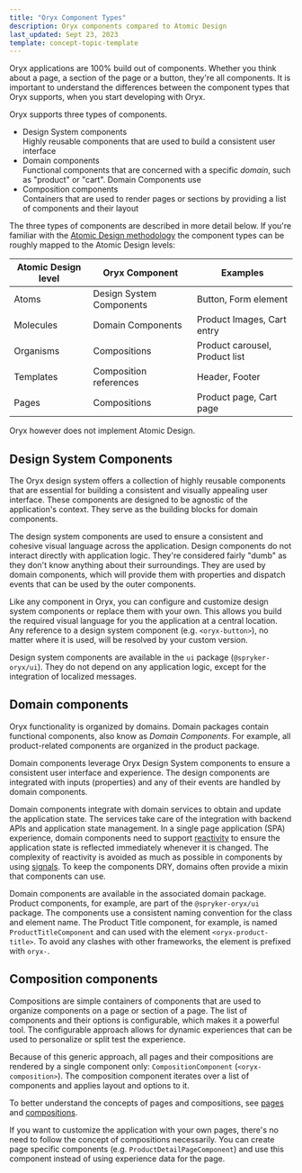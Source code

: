 ```yaml
---
title: "Oryx Component Types"
description: Oryx components compared to Atomic Design
last_updated: Sept 23, 2023
template: concept-topic-template
---
```


Oryx applications are 100% build out of components. Whether you think about a page, a section of the page or a button, they're all components. It is important to understand the differences between the component types that Oryx supports, when you start developing with Oryx.

Oryx supports three types of components.

- Design System components  
  Highly reusable components that are used to build a consistent user interface
- Domain components  
  Functional components that are concerned with a specific _domain_, such as "product" or "cart". Domain Components use
- Composition components  
  Containers that are used to render pages or sections by providing a list of components and their layout

The three types of components are described in more detail below. If you're familiar with the [Atomic Design methodology](https://bradfrost.com/blog/post/atomic-web-design/) the component types can be roughly mapped to the Atomic Design levels:

| Atomic Design level | Oryx Component           | Examples                       |
| ------------------- | ------------------------ | ------------------------------ |
| Atoms               | Design System Components | Button, Form element           |
| Molecules           | Domain Components        | Product Images, Cart entry     |
| Organisms           | Compositions             | Product carousel, Product list |
| Templates           | Composition references   | Header, Footer                 |
| Pages               | Compositions             | Product page, Cart page        |

Oryx however does not implement Atomic Design.

## Design System Components

The Oryx design system offers a collection of highly reusable components that are essential for building a consistent and visually appealing user interface. These components are designed to be agnostic of the application's context. They serve as the building blocks for domain components.

The design system components are used to ensure a consistent and cohesive visual language across the application. Design components do not interact directly with application logic. They're considered fairly "dumb" as they don't know anything about their surroundings. They are used by domain components, which will provide them with properties and dispatch events that can be used by the outer components.

Like any component in Oryx, you can configure and customize design system components or replace them with your own. This allows you build the required visual language for you the application at a central location. Any reference to a design system component (e.g. `<oryx-button>`), no matter where it is used, will be resolved by your custom version.

Design system components are available in the `ui` package (`@spryker-oryx/ui`). They do not depend on any application logic, except for the integration of localized messages.

## Domain components

Oryx functionality is organized by domains. Domain packages contain functional components, also know as _Domain Components_. For example, all product-related components are organized in the product package.

Domain components leverage Oryx Design System components to ensure a consistent user interface and experience. The design components are integrated with inputs (properties) and any of their events are handled by domain components.

Domain components integrate with domain services to obtain and update the application state. The services take care of the integration with backend APIs and application state management. In a single page application (SPA) experience, domain components need to support [reactivity](/docs/scos/dev/front-end-development/202307.0/oryx/reactivity/reactivity.html) to ensure the application state is reflected immediately whenever it is changed. The complexity of reactivity is avoided as much as possible in components by using [signals](/docs/scos/dev/front-end-development/202307.0/oryx/reactivity/signals.html). To keep the components DRY, domains often provide a mixin that components can use.

Domain components are available in the associated domain package. Product components, for example, are part of the `@spryker-oryx/ui` package. The components use a consistent naming convention for the class and element name. The Product Title component, for example, is named `ProductTitleComponent` and can used with the element `<oryx-product-title>`. To avoid any clashes with other frameworks, the element is prefixed with `oryx-`.

## Composition components

Compositions are simple containers of components that are used to organize components on a page or section of a page. The list of components and their options is configurable, which makes it a powerful tool. The configurable approach allows for dynamic experiences that can be used to personalize or split test the experience.

Because of this generic approach, all pages and their compositions are rendered by a single component only: `CompositionComponent` (`<oryx-composition>`). The composition component iterates over a list of components and applies layout and options to it.

To better understand the concepts of pages and compositions, see [pages](/docs/scos/dev/front-end-development/{{page.version}}/oryx/building-pages/oryx-pages.html) and [compositions](/docs/scos/dev/front-end-development/{{page.version}}/oryx/building-pages/oryx-compositions.html).

If you want to customize the application with your own pages, there's no need to follow the concept of compositions necessarily. You can create page specific components (e.g. `ProductDetailPageComponent`) and use this component instead of using experience data for the page.

